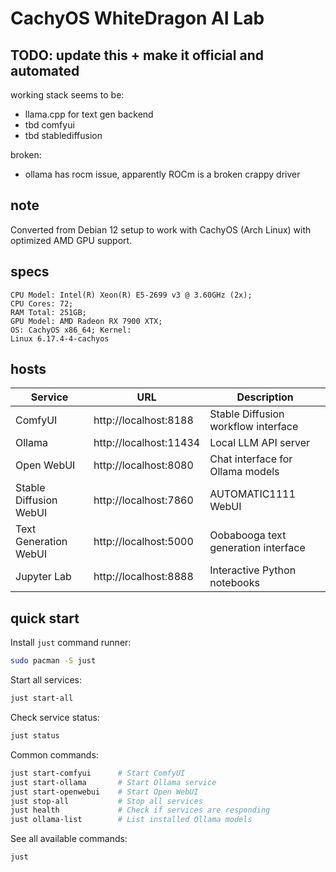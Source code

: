 # CachyOS WhiteDragon AI Lab

## TODO: update this + make it official and automated

working stack seems to be:
- llama.cpp for text gen backend
- tbd comfyui
- tbd stablediffusion

broken:
- ollama has rocm issue, apparently ROCm is a broken crappy driver

## note

Converted from Debian 12 setup to work with CachyOS (Arch Linux) with optimized AMD GPU support.

## specs

```
CPU Model: Intel(R) Xeon(R) E5-2699 v3 @ 3.60GHz (2x); 
CPU Cores: 72; 
RAM Total: 251GB; 
GPU Model: AMD Radeon RX 7900 XTX; 
OS: CachyOS x86_64; Kernel: 
Linux 6.17.4-4-cachyos
```

## hosts

| Service | URL | Description |
|---------|-----|-------------|
| ComfyUI | http://localhost:8188 | Stable Diffusion workflow interface |
| Ollama | http://localhost:11434 | Local LLM API server |
| Open WebUI | http://localhost:8080 | Chat interface for Ollama models |
| Stable Diffusion WebUI | http://localhost:7860 | AUTOMATIC1111 WebUI |
| Text Generation WebUI | http://localhost:5000 | Oobabooga text generation interface |
| Jupyter Lab | http://localhost:8888 | Interactive Python notebooks |

## quick start

Install `just` command runner:
```bash
sudo pacman -S just
```

Start all services:
```bash
just start-all
```

Check service status:
```bash
just status
```

Common commands:
```bash
just start-comfyui      # Start ComfyUI
just start-ollama       # Start Ollama service
just start-openwebui    # Start Open WebUI
just stop-all           # Stop all services
just health             # Check if services are responding
just ollama-list        # List installed Ollama models
```

See all available commands:
```bash
just
```
